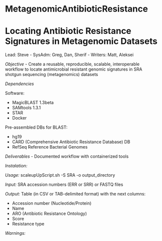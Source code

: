 # MetagenomicAntibioticResistance

# Locating Antibiotic Resistance Signatures in Metagenomic Datasets
Lead: Steve - SysAdm: Greg, Dan, Sherif - Writers: Matt, Aleksei

<i>Objective</i> - Create a reusable, reproducible, scalable, interoperable workflow 
to locate antimicrobial resistant genomic signatures in SRA shotgun sequencing (metagenomics) datasets

<i>Dependencies</i>

Software:
- MagicBLAST 1.3beta
- SAMtools 1.3.1
- STAR
- Docker

Pre-assembled DBs for BLAST:
- hg19
- CARD (Comprehensive Antibiotic Resistance Database) DB
- RefSeq Reference Bacterial Genomes

<i>Deliverables</i> - Documented workflow with containerized tools


<i>Instalation:</i>


<i>Usage:</i>
scaleupUpScript.sh <options> -S SRA -o output_directory

<i>Input:</i>
SRA accession numbers (ERR or SRR)
or
FASTQ files

<i>Output:</i>
Table (in CSV or TAB-delimited format) with the next columns:
- Accession number (Nucleotide/Protein)
- Name
- ARO (Antibiotic Resistance Ontology)
- Score
- Resistance type

<i>Warnings:</i>

